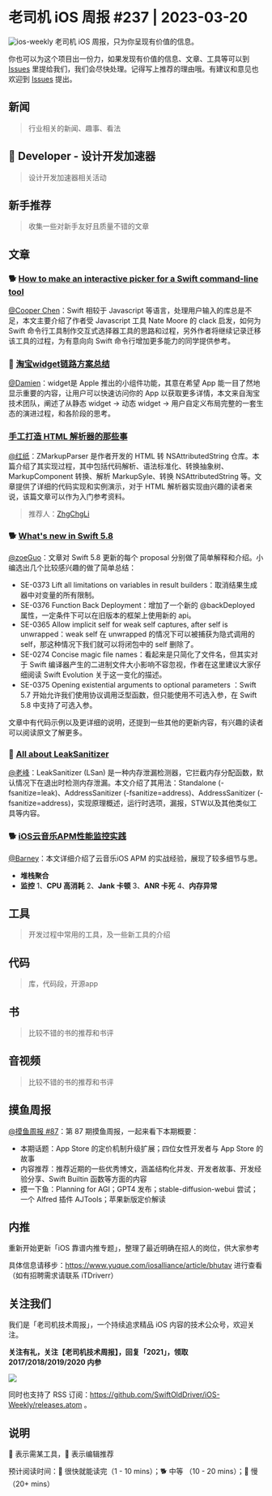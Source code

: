 # 老司机 iOS 周报 #237 | 2023-03-20

![ios-weekly](https://github.com/SwiftOldDriver/iOS-Weekly/blob/master/assets/ios-weekly.png?raw=true)
老司机 iOS 周报，只为你呈现有价值的信息。

你也可以为这个项目出一份力，如果发现有价值的信息、文章、工具等可以到 [Issues](https://github.com/SwiftOldDriver/iOS-Weekly/issues) 里提给我们，我们会尽快处理。记得写上推荐的理由哦。有建议和意见也欢迎到 [Issues](https://github.com/SwiftOldDriver/iOS-Weekly/issues) 提出。

## 新闻

> 行业相关的新闻、趣事、看法

##  Developer - 设计开发加速器

> 设计开发加速器相关活动

## 新手推荐

> 收集一些对新手友好且质量不错的文章

## 文章

### 🐕 [How to make an interactive picker for a Swift command-line tool](https://www.polpiella.dev/how-to-make-an-interactive-picker-for-a-swift-command-line-tool/)

[@Cooper Chen](https://github.com/cjlcooper)：Swift 相较于 Javascript 等语言，处理用户输入的库总是不足，本文主要介绍了作者受 Javascript 工具 Nate Moore 的 clack 启发，如何为 Swift 命令行工具制作交互式选择器工具的思路和过程，另外作者将继续记录迁移该工具的过程，为有意向向 Swift 命令行增加更多能力的同学提供参考。

### 🐎 [淘宝widget链路方案总结](https://mp.weixin.qq.com/s/ZSt--YspkI4GHqbGCasvLQ)

[@Damien](https://github.com/ZengyiMa)：widget是 Apple 推出的小组件功能，其意在希望 App 能一目了然地显示重要的内容，让用户可以快速访问你的 App 以获取更多详情，本文来自淘宝技术团队，阐述了从静态 widget -> 动态 widget -> 用户自定义布局完整的一套生态的演进过程，和各阶段的思考。

### [手工打造 HTML 解析器的那些事](https://medium.com/zrealm-ios-dev/%E6%89%8B%E5%B7%A5%E6%89%93%E9%80%A0-html-%E8%A7%A3%E6%9E%90%E5%99%A8%E7%9A%84%E9%82%A3%E4%BA%9B%E4%BA%8B-2724f02f6e7)

[@红纸](https://github.com/nianran)：ZMarkupParser 是作者开发的 HTML 转 NSAttributedString 仓库。本篇介绍了其实现过程，其中包括代码解析、语法标准化、转换抽象树、MarkupComponent 转换、解析 MarkupSyle、转换 NSAttributedString 等。文章提供了详细的代码实现和实例演示，对于 HTML 解析器实现由兴趣的读者来说，该篇文章可以作为入门参考资料。

> 推荐人：[ZhgChgLi](https://github.com/zhgchgli0718)

### 🐕 [What's new in Swift 5.8](https://www.hackingwithswift.com/articles/256/whats-new-in-swift-5-8)

[@zoeGuo](https://github.com/zoeGuo)：文章对 Swift 5.8 更新的每个 proposal 分别做了简单解释和介绍。小编选出几个比较感兴趣的做了简单总结：
- SE-0373 Lift all limitations on variables in result builders：取消结果生成器中对变量的所有限制。
- SE-0376 Function Back Deployment：增加了一个新的 @backDeployed 属性，一定条件下可以在旧版本的框架上使用新的 api。
- SE-0365 Allow implicit self for weak self captures, after self is unwrapped：weak self 在 unwrapped 的情况下可以被捕获为隐式调用的 self，那这种情况下我们就可以将闭包中的 self 删除了。
- SE-0274 Concise magic file names：看起来是只简化了文件名，但其实对于 Swift 编译器产生的二进制文件大小影响不容忽视，作者在这里建议大家仔细阅读 Swift Evolution 关于这一变化的描述。
- SE-0375 Opening existential arguments to optional parameters ：Swift 5.7 开始允许我们使用协议调用泛型函数，但只能使用不可选入参，在 Swift 5.8 中支持了可选入参。

文章中有代码示例以及更详细的说明，还提到一些其他的更新内容，有兴趣的读者可以阅读原文了解更多。

### 🐢 [All about LeakSanitizer](https://maskray.me/blog/2023-02-12-all-about-leak-sanitizer)

[@老峰](https://github.com/gesantung)：LeakSanitizer (LSan) 是一种内存泄漏检测器，它拦截内存分配函数，默认情况下在退出时检测内存泄漏。本文介绍了其用法：Standalone (-fsanitize=leak)、AddressSanitizer (-fsanitize=address)、AddressSanitizer (-fsanitize=address)，实现原理概述，运行时选项，漏报，STW以及其他类似工具等内容。

### 🐕 [iOS云音乐APM性能监控实践](https://mp.weixin.qq.com/s/nGLgQfq8k3pzxUaTZa8uNQ)

[@Barney](https://github.com/BarneyZhaoooo)：本文详细介绍了云音乐iOS APM 的实战经验，展现了较多细节与思。

- **堆栈聚合**
- **监控**
1、**CPU 高消耗**
2、**Jank 卡顿**
3、**ANR 卡死**
4、**内存异常**

## 工具

> 开发过程中常用的工具，及一些新工具的介绍

## 代码

> 库，代码段，开源app

## 书

> 比较不错的书的推荐和书评

## 音视频

> 比较不错的书的推荐和书评

## 摸鱼周报

[@摸鱼周报 #87](https://mp.weixin.qq.com/s/TwugmMEiGoFKYQY9euhg6Q)：第 87 期摸鱼周报，一起来看下本期概要：

* 本期话题：App Store 的定价机制升级扩展；四位女性开发者与 App Store 的故事
* 内容推荐：推荐近期的一些优秀博文，涵盖结构化并发、开发者故事、开发经验分享、Swift Builtin 函数等方面的内容
* 摸一下鱼：Planning for AGI；GPT4 发布；stable-diffusion-webui 尝试；一个 Alfred 插件 AJTools；苹果新版定价解读

## 内推

重新开始更新「iOS 靠谱内推专题」，整理了最近明确在招人的岗位，供大家参考

具体信息请移步：https://www.yuque.com/iosalliance/article/bhutav 进行查看（如有招聘需求请联系 iTDriverr）

## 关注我们

我们是「老司机技术周报」，一个持续追求精品 iOS 内容的技术公众号，欢迎关注。

**关注有礼，关注【老司机技术周报】，回复「2021」，领取 2017/2018/2019/2020 内参**

![](https://github.com/SwiftOldDriver/iOS-Weekly/blob/master/assets/qrcode_for_wechat.jpg?raw=true)

同时也支持了 RSS 订阅：https://github.com/SwiftOldDriver/iOS-Weekly/releases.atom 。

## 说明

🚧 表示需某工具，🌟 表示编辑推荐

预计阅读时间：🐎 很快就能读完（1 - 10 mins）；🐕 中等 （10 - 20 mins）；🐢 慢（20+ mins）
